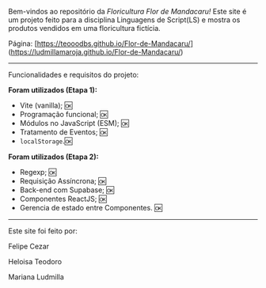 Bem-vindos ao repositório da <i>Floricultura Flor de Mandacaru!</i> Este site é um projeto feito para a disciplina Linguagens de Script(LS) e mostra os produtos vendidos em uma floricultura fictícia.

Página: [https://teooodbs.github.io/Flor-de-Mandacaru/]
(https://ludmillamaroja.github.io/Flor-de-Mandacaru/)
<hr>

Funcionalidades e requisitos do projeto:

<b>Foram utilizados (Etapa 1):</b>
- Vite (vanilla); 🆗
- Programação funcional; 🆗
- Módulos no JavaScript (ESM); 🆗
- Tratamento de Eventos; 🆗
- <code>localStorage</code>.🆗

<b>Foram utilizados (Etapa 2):</b>
- Regexp; 🆗
- Requisição Assíncrona; 🆗
- Back-end com Supabase; 🆗
- Componentes ReactJS; 🆗
- Gerencia de estado entre Componentes. 🆗

<hr>

Este site foi feito por:

Felipe Cezar

Heloisa Teodoro

Mariana Ludmilla
